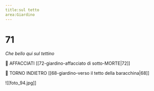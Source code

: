 ```yaml
---
title:sul tetto
area:Giardino
---
```

# 71
_Che bello qui sul tettino_

👣 AFFACCIATI [[72-giardino-affacciato di sotto-MORTE|72]]

👣 TORNO INDIETRO [[68-giardino-verso il tetto della baracchina|68]]

![[foto_94.jpg]]